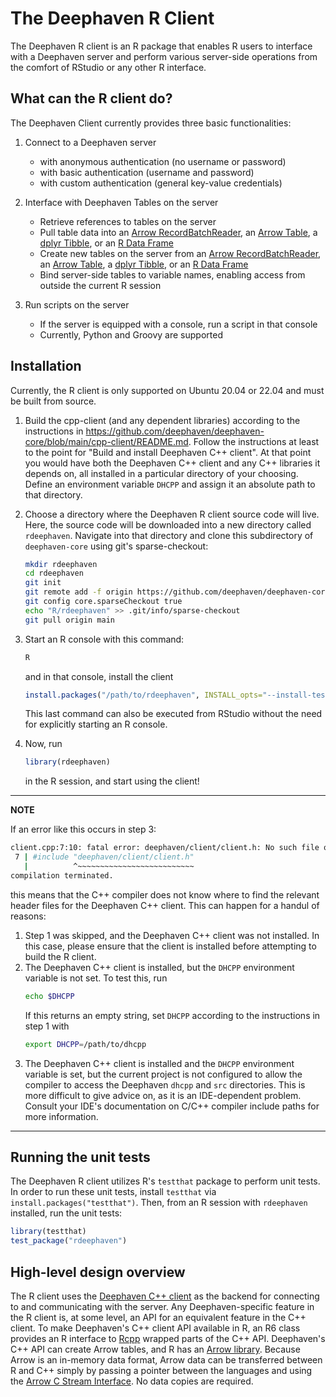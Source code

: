 # The Deephaven R Client

The Deephaven R client is an R package that enables R users to interface with a Deephaven server and perform various
server-side operations from the comfort of RStudio or any other R interface.

## What can the R client do?

The Deephaven Client currently provides three basic functionalities:

1. Connect to a Deephaven server
   -   with anonymous authentication (no username or password)
   -   with basic authentication (username and password)
   -   with custom authentication (general key-value credentials)

2. Interface with Deephaven Tables on the server
   -   Retrieve references to tables on the server
   -   Pull table data into an [Arrow RecordBatchReader](https://arrow.apache.org/docs/r/reference/RecordBatchReader.html),
an [Arrow Table](https://arrow.apache.org/docs/r/reference/Table.html),
a [dplyr Tibble](https://tibble.tidyverse.org),
or an [R Data Frame](https://stat.ethz.ch/R-manual/R-devel/library/base/html/data.frame.html)
   -   Create new tables on the server from an [Arrow RecordBatchReader](https://arrow.apache.org/docs/r/reference/RecordBatchReader.html),
an [Arrow Table](https://arrow.apache.org/docs/r/reference/Table.html),
a [dplyr Tibble](https://tibble.tidyverse.org),
or an [R Data Frame](https://stat.ethz.ch/R-manual/R-devel/library/base/html/data.frame.html)
   -   Bind server-side tables to variable names, enabling access from outside the current R session

3. Run scripts on the server
   -   If the server is equipped with a console, run a script in that console
   -   Currently, Python and Groovy are supported

## Installation

Currently, the R client is only supported on Ubuntu 20.04 or 22.04 and must be built from source.

1. Build the cpp-client (and any dependent libraries) according to the instructions in
   https://github.com/deephaven/deephaven-core/blob/main/cpp-client/README.md.
   Follow the instructions at least to the point for "Build and install Deephaven C++ client".
   At that point you would have both the Deephaven C++ client and any C++ libraries it depends on,
   all installed in a particular directory of your choosing.
   Define an environment variable `DHCPP` and assign it an absolute path to that directory.

2. Choose a directory where the Deephaven R client source code will live.
   Here, the source code will be downloaded into a new directory called `rdeephaven`.
   Navigate into that directory and clone this subdirectory of `deephaven-core` using git's sparse-checkout:
   ```bash
   mkdir rdeephaven
   cd rdeephaven
   git init
   git remote add -f origin https://github.com/deephaven/deephaven-core.git
   git config core.sparseCheckout true
   echo "R/rdeephaven" >> .git/info/sparse-checkout
   git pull origin main
   ```

3. Start an R console with this command:
   ```bash
   R
   ```
   and in that console, install the client
   ```r
   install.packages("/path/to/rdeephaven", INSTALL_opts="--install-tests", repos=NULL, type="source", dependencies=TRUE)
   ```
   This last command can also be executed from RStudio without the need for explicitly starting an R console.

4. Now, run
   ```r
   library(rdeephaven)
   ```
   in the R session, and start using the client!

---
**NOTE**

If an error like this occurs in step 3:
```bash
client.cpp:7:10: fatal error: deephaven/client/client.h: No such file or directory
 7 | #include "deephaven/client/client.h"
   |          ^~~~~~~~~~~~~~~~~~~~~~~~~~~
compilation terminated.
```
this means that the C++ compiler does not know where to find the relevant header files for the Deephaven C++ client. This can happen for a handul of reasons:
1. Step 1 was skipped, and the Deephaven C++ client was not installed. In this case, please ensure that the client is installed before attempting to build the R client.
2. The Deephaven C++ client is installed, but the `DHCPP` environment variable is not set. To test this, run
   ```bash
   echo $DHCPP
   ```
   If this returns an empty string, set `DHCPP` according to the instructions in step 1 with
   ```bash
   export DHCPP=/path/to/dhcpp
   ```
3. The Deephaven C++ client is installed and the `DHCPP` environment variable is set, but the current project is not configured to allow the compiler to access the Deephaven `dhcpp` and `src` directories. This is more difficult to give advice on, as it is an IDE-dependent problem. Consult your IDE's documentation on C/C++ compiler include paths for more information.
---

## Running the unit tests

The Deephaven R client utilizes R's `testthat` package to perform unit tests. In order to run these unit tests, install `testthat` via `install.packages("testthat")`. Then, from an R session with `rdeephaven` installed, run the unit tests:
```r
library(testthat)
test_package("rdeephaven")
```
   
## High-level design overview

The R client uses the
[Deephaven C++ client](https://github.com/deephaven/deephaven-core/tree/main/cpp-client)
as the backend for connecting to and communicating with the server. Any Deephaven-specific feature in the R client is,
at some level, an API for an equivalent feature in the C++ client. 
To make Deephaven's C++ client API available in R, an R6 class provides an R interface to 
[Rcpp](https://github.com/RcppCore/Rcpp) wrapped parts of the C++ API.  Deephaven's C++ API can create Arrow tables, and R has an [Arrow library](https://github.com/apache/arrow/tree/main/r).  Because Arrow is an in-memory data format, Arrow data can be transferred between R and C++ simply by passing a pointer between the languages and using the
[Arrow C Stream Interface](https://arrow.apache.org/docs/format/CStreamInterface.html).  No data copies are required.  
